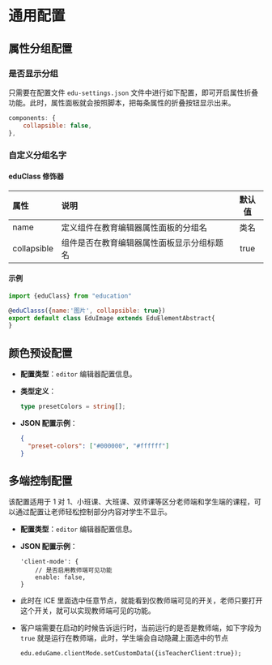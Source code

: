 # 通用配置

## 属性分组配置

### 是否显示分组

只需要在配置文件 `edu-settings.json` 文件中进行如下配置，即可开启属性折叠功能。此时，属性面板就会按照脚本，把每条属性的折叠按钮显示出来。

```js
components: {
    collapsible: false,
},
```

### 自定义分组名字

#### eduClass 修饰器

| 属性 | 说明 | 默认值|
| :--- | :--- | :---: |
| name       | 定义组件在教育编辑器属性面板的分组名 | 类名 |
| collapsible|组件是否在教育编辑器属性面板显示分组标题名|true|

#### 示例

```js
import {eduClass} from "education"

@eduClasss({name:'图片', collapsible: true})
export default class EduImage extends EduElementAbstract{
}
```

## 颜色预设配置

- **配置类型**：`editor` 编辑器配置信息。

- **类型定义**：

    ```ts
    type presetColors = string[];
    ```

- **JSON 配置示例**：

    ```json
    {
      "preset-colors": ["#000000", "#ffffff"]
    }
    ```

## 多端控制配置

该配置适用于 1 对 1、小班课、大班课、双师课等区分老师端和学生端的课程，可以通过配置让老师轻松控制部分内容对学生不显示。

- **配置类型**：`editor` 编辑器配置信息。

- **JSON 配置示例**：

    ```
    'client-mode': {
        // 是否启用教师端可见功能
        enable: false,
    }
    ```

- 此时在 ICE 里面选中任意节点，就能看到仅教师端可见的开关，老师只要打开这个开关，就可以实现教师端可见的功能。

- 客户端需要在启动的时候告诉运行时，当前运行的是否是教师端，如下字段为 `true` 就是运行在教师端，此时，学生端会自动隐藏上面选中的节点

    ```
    edu.eduGame.clientMode.setCustomData({isTeacherClient:true});
    ```
